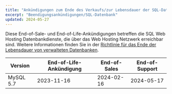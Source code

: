 ```yaml
---
title: "Ankündigungen zum Ende des Verkaufs/zur Lebensdauer der SQL-Datenbank"
excerpt: "Beendigungsankündigungen/SQL-Datenbank"
updated: 2024-05-27
---
```


Diese End-of-Sale- und End-of-Life-Ankündigungen betreffen die SQL Web Hosting Datenbankdienste, die über das Web Hosting Netzwerk erreichbar sind. Weitere Informationen finden Sie in der [Richtlinie für das Ende der Lebensdauer von verwalteten Datenbanken](/pages/web_cloud/web_cloud_databases/eol-policy).

|Version|End-of-Life-Ankündigung|End-of-Sales|End-of-Support|
|---|---|---|---|
|MySQL 5.7|2023-11-16|2024-02-16|2024-05-17|